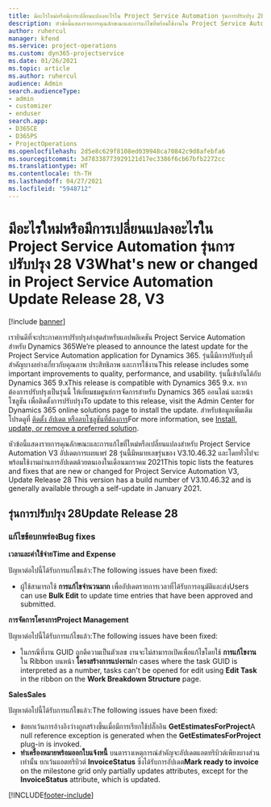 ```yaml
---
title: มีอะไรใหม่หรือมีการเปลี่ยนแปลงอะไรใน Project Service Automation รุ่นการปรับปรุง 28 V3
description: หัวข้อนี้แสดงรายการคุณลักษณะและการแก้ไขที่พร้อมใช้งานใน Project Service Automation รุ่นการปรับปรุง 28 V3
author: ruhercul
manager: kfend
ms.service: project-operations
ms.custom: dyn365-projectservice
ms.date: 01/26/2021
ms.topic: article
ms.author: ruhercul
audience: Admin
search.audienceType:
- admin
- customizer
- enduser
search.app:
- D365CE
- D365PS
- ProjectOperations
ms.openlocfilehash: 2d5e8c629f8108ed039948ca70842c9d8afebfa6
ms.sourcegitcommit: 3d78338773929121d17ec3386f6cb67bfb2272cc
ms.translationtype: HT
ms.contentlocale: th-TH
ms.lasthandoff: 04/27/2021
ms.locfileid: "5948712"
---
```

# <a name="whats-new-or-changed-in-project-service-automation-update-release-28-v3"></a><span data-ttu-id="b07ca-103">มีอะไรใหม่หรือมีการเปลี่ยนแปลงอะไรใน Project Service Automation รุ่นการปรับปรุง 28 V3</span><span class="sxs-lookup"><span data-stu-id="b07ca-103">What's new or changed in Project Service Automation Update Release 28, V3</span></span>

[!include [banner](../includes/psa-now-project-operations.md)]

<span data-ttu-id="b07ca-104">เรายินดีที่จะประกาศการปรับปรุงล่าสุดสำหรับแอปพลิเคชัน Project Service Automation สำหรับ Dynamics 365</span><span class="sxs-lookup"><span data-stu-id="b07ca-104">We’re pleased to announce the latest update for the Project Service Automation application for Dynamics 365.</span></span> <span data-ttu-id="b07ca-105">รุ่นนี้มีการปรับปรุงที่สำคัญบางอย่างเกี่ยวกับคุณภาพ ประสิทธิภาพ และการใช้งาน</span><span class="sxs-lookup"><span data-stu-id="b07ca-105">This release includes some important improvements to quality, performance, and usability.</span></span> <span data-ttu-id="b07ca-106">รุ่นนี้เข้ากันได้กับ Dynamics 365 9.x</span><span class="sxs-lookup"><span data-stu-id="b07ca-106">This release is compatible with Dynamics 365 9.x.</span></span> <span data-ttu-id="b07ca-107">หากต้องการปรับปรุงเป็นรุ่นนี้ ให้เยี่ยมชมศูนย์การจัดการสำหรับ Dynamics 365 ออนไลน์ และหน้าโซลูชัน เพื่อติดตั้งการปรับปรุง</span><span class="sxs-lookup"><span data-stu-id="b07ca-107">To update to this release, visit the Admin Center for Dynamics 365 online solutions page to install the update.</span></span> <span data-ttu-id="b07ca-108">สำหรับข้อมูลเพิ่มเติม โปรดดูที่ [ติดตั้ง อัปเดต หรือลบโซลูชันที่ต้องการ](/power-platform/admin/install-remove-preferred-solution)</span><span class="sxs-lookup"><span data-stu-id="b07ca-108">For more information, see [Install, update, or remove a preferred solution](/power-platform/admin/install-remove-preferred-solution).</span></span>

<span data-ttu-id="b07ca-109">หัวข้อนี้แสดงรายการคุณลักษณะและการแก้ไขที่ใหม่หรือเปลี่ยนแปลงสำหรับ Project Service Automation V3 อัปเดตการเผยแพร่ 28 รุ่นนี้มีหมายเลขรุ่นของ V3.10.46.32 และโดยทั่วไปจะพร้อมใช้งานผ่านการอัปเดตด้วยตนเองในเดือนมกราคม 2021</span><span class="sxs-lookup"><span data-stu-id="b07ca-109">This topic lists the features and fixes that are new or changed for Project Service Automation V3, Update Release 28 This version has a build number of V3.10.46.32 and is generally available through a self-update in January 2021.</span></span>

## <a name="update-release-28"></a><span data-ttu-id="b07ca-110">รุ่นการปรับปรุง 28</span><span class="sxs-lookup"><span data-stu-id="b07ca-110">Update Release 28</span></span>

### <a name="bug-fixes"></a><span data-ttu-id="b07ca-111">แก้ไขข้อบกพร่อง</span><span class="sxs-lookup"><span data-stu-id="b07ca-111">Bug fixes</span></span>

<span data-ttu-id="b07ca-112">**เวลาและค่าใช้จ่าย**</span><span class="sxs-lookup"><span data-stu-id="b07ca-112">**Time and Expense**</span></span>

<span data-ttu-id="b07ca-113">ปัญหาต่อไปนี้ได้รับการแก้ไขแล้ว:</span><span class="sxs-lookup"><span data-stu-id="b07ca-113">The following issues have been fixed:</span></span>

- <span data-ttu-id="b07ca-114">ผู้ใช้สามารถใช้ **การแก้ไขจำนวนมาก** เพื่ออัปเดตรายการเวลาที่ได้รับการอนุมัติและส่ง</span><span class="sxs-lookup"><span data-stu-id="b07ca-114">Users can use **Bulk Edit** to update time entries that have been approved and submitted.</span></span>

<span data-ttu-id="b07ca-115">**การจัดการโครงการ**</span><span class="sxs-lookup"><span data-stu-id="b07ca-115">**Project Management**</span></span>

<span data-ttu-id="b07ca-116">ปัญหาต่อไปนี้ได้รับการแก้ไขแล้ว:</span><span class="sxs-lookup"><span data-stu-id="b07ca-116">The following issues have been fixed:</span></span>

- <span data-ttu-id="b07ca-117">ในกรณีที่งาน GUID ถูกตีความเป็นตัวเลข งานจะไม่สามารถเปิดเพื่อแก้ไขโดยใช้ **การแก้ไขงาน** ใน Ribbon บนหน้า **โครงสร้างการแบ่งงาน**</span><span class="sxs-lookup"><span data-stu-id="b07ca-117">In cases where the task GUID is interpreted as a number, tasks can't be opened for edit using **Edit Task** in the ribbon on the **Work Breakdown Structure** page.</span></span>

<span data-ttu-id="b07ca-118">**Sales**</span><span class="sxs-lookup"><span data-stu-id="b07ca-118">**Sales**</span></span>

<span data-ttu-id="b07ca-119">ปัญหาต่อไปนี้ได้รับการแก้ไขแล้ว:</span><span class="sxs-lookup"><span data-stu-id="b07ca-119">The following issues have been fixed:</span></span>

- <span data-ttu-id="b07ca-120">ข้อยกเว้นการอ้างอิงว่างถูกสร้างขึ้นเมื่อมีการเรียกใช้ปลั๊กอิน **GetEstimatesForProject**</span><span class="sxs-lookup"><span data-stu-id="b07ca-120">A null reference exception is generated when the **GetEstimatesForProject** plug-in is invoked.</span></span>
- <span data-ttu-id="b07ca-121">**ทำเครื่องหมายพร้อมออกใบแจ้งหนี้** บนตารางเหตุการณ์สำคัญจะอัปเดตแอตทริบิวต์เพียงบางส่วนเท่านั้น ยกเว้นแอตทริบิวต์ **InvoiceStatus** ซึ่งได้รับการอัปเดต</span><span class="sxs-lookup"><span data-stu-id="b07ca-121">**Mark ready to invoice** on the milestone grid only partially updates attributes, except for the **InvoiceStatus** attribute, which is updated.</span></span>



[!INCLUDE[footer-include](../includes/footer-banner.md)]